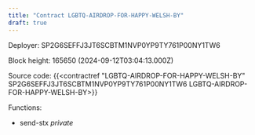 ```yaml
---
title: "Contract LGBTQ-AIRDROP-FOR-HAPPY-WELSH-BY"
draft: true
---
```

Deployer: SP2G6SEFFJ3JT6SCBTM1NVP0YP9TY761P00NY1TW6


 



Block height: 165650 (2024-09-12T03:04:13.000Z)

Source code: {{<contractref "LGBTQ-AIRDROP-FOR-HAPPY-WELSH-BY" SP2G6SEFFJ3JT6SCBTM1NVP0YP9TY761P00NY1TW6 LGBTQ-AIRDROP-FOR-HAPPY-WELSH-BY>}}

Functions:

* send-stx _private_
